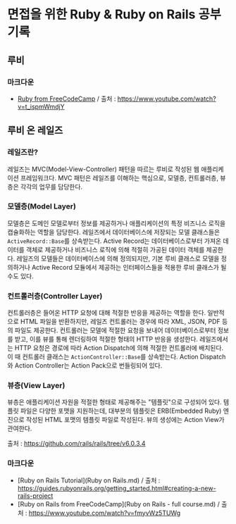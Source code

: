 # 면접을 위한 Ruby & Ruby on Rails 공부 기록

## 루비

### 마크다운

- [Ruby from FreeCodeCamp](Ruby.md) / 출처 : https://www.youtube.com/watch?v=t_ispmWmdjY



## 루비 온 레일즈

### 레일즈란?

레일즈는 MVC(Model-View-Controller) 패턴을 따르는 루비로 작성된 웹 애플리케이션 프레임워크다. MVC 패턴은 레일즈를 이해하는 핵심으로, 모델층, 컨트롤러층, 뷰층은 각각의 업무를 담당한다.



### 모델층(Model Layer)

모델층은 도메인 모델로부터 정보를 제공하거나 애플리케이션의 특정 비즈니스 로직을 캡슐화하는 역할을 담당한다. 레일즈에서 데이터베이스에 저장되는 모델 클래스들은 `ActiveRecord::Base`를 상속받는다. Active Record는 데이터베이스로부터 가져온 데이터를 객체로 제공하거나 비즈니스 로직에 의해 적절히 가공된 데이터 객체를 제공한다. 레일즈의 모델들은 데이터베이스에 의해 정의되지만,  기본 루비 클래스로 모델을 정의하거나 Active Record 모듈에서 제공하는 인터페이스들을 적용한 루비 클래스가 될 수도 있다.



### 컨트롤러층(Controller Layer)

컨트롤러층은 들어온 HTTP 요청에 대해 적절한 반응을 제공하는 역할을 한다. 일반적으로 HTML 파일을 반환하지만, 레일즈 컨트롤러는 경우에 따라 XML, JSON, PDF 등의 파일도 제공한다. 컨트롤러는 모델에 적절한 요청을 보내어 데이터베이스로부터 정보를 받고, 이를 뷰를 통해 렌더링하여 적절한 형태의 HTTP 반응을 생성한다. 레일즈에서는 HTTP 요청은 경로에 따라 Action Dispatch에 의해 적절한 컨트롤러에 배치된다. 이 때 컨트롤러 클래스는 `ActionController::Base`를 상속받는다. Action Dispatch와 Action Controller는 Action Pack으로 번들링되어 있다.



### 뷰층(View Layer)

뷰층은 애플리케이션 자원을 적절한 형태로 제공해주는 "템플릿"으로 구성되어 있다. 템플릿 파일은 다양한 포맷을 지원하는데, 대부분의 템플릿은 ERB(Embedded Ruby) 엔진으로 작성된 HTML 포맷의 템플릿 파일로 작성된다. 뷰의 생성에는 Action View가 관여한다.



출처 : https://github.com/rails/rails/tree/v6.0.3.4

### 마크다운

- [Ruby on Rails Tutorial](Ruby on Rails.md) / 출처 : https://guides.rubyonrails.org/getting_started.html#creating-a-new-rails-project
- [Ruby on Rails from FreeCodeCamp](Ruby on Rails - full course.md) / 출처 : https://www.youtube.com/watch?v=fmyvWz5TUWg
